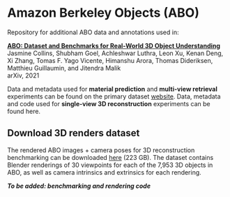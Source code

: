 # Amazon Berkeley Objects (ABO)

Repository for additional ABO data and annotations used in:

<b>[ABO: Dataset and Benchmarks for Real-World 3D Object Understanding](https://arxiv.org/pdf/2110.06199.pdf)</b> <br>
Jasmine Collins, Shubham Goel, Achleshwar Luthra, Leon Xu, Kenan Deng, Xi Zhang, Tomas F. Yago Vicente, Himanshu Arora, Thomas Dideriksen, Matthieu Guillaumin, and Jitendra Malik <br>
arXiv, 2021

Data and metadata used for <b>material prediction</b> and <b>multi-view retrieval</b> experiments can be found on the primary dataset [website](https://amazon-berkeley-objects.s3.amazonaws.com/index.html). Data, metadata and code used for <b>single-view 3D reconstruction</b> experiments can be found here.

## Download 3D renders dataset
The rendered ABO images + camera poses for 3D reconstruction benchmarking can be downloaded [here](https://drive.google.com/file/d/1clvbjzblsM2gdRUui14VGYcuG1sEuCAf/view?usp=sharing) (223 GB). The dataset contains Blender renderings of 30 viewpoints for each of the 7,953 3D objects in ABO, as well as camera intrinsics and extrinsics for each rendering.

<i>**To be added: benchmarking and rendering code**</i>
